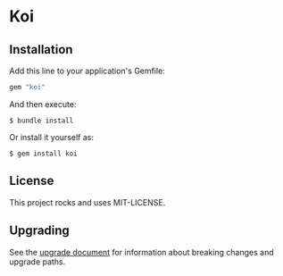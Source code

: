 # Koi

## Installation

Add this line to your application's Gemfile:

```ruby
gem "koi"
```

And then execute:

    $ bundle install

Or install it yourself as:

    $ gem install koi

## License

This project rocks and uses MIT-LICENSE.

## Upgrading

See the [upgrade document](Upgrade.md) for information about breaking changes and upgrade paths.
